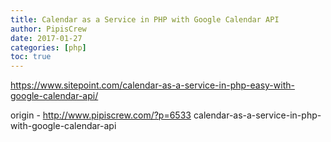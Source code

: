 ```yaml
---
title: Calendar as a Service in PHP with Google Calendar API
author: PipisCrew
date: 2017-01-27
categories: [php]
toc: true
---
```


https://www.sitepoint.com/calendar-as-a-service-in-php-easy-with-google-calendar-api/

origin - http://www.pipiscrew.com/?p=6533 calendar-as-a-service-in-php-with-google-calendar-api
